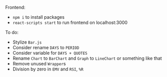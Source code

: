 Frontend:
- `npm i` to install packages
- `react-scripts start` to run frontend on localhost:3000

To do:
- Stylize `Bar.js`
- Consider rename `DAYS` to `PERIOD`
- Consider variable for `DAYS + QUOTES`
- Rename `Chart` to `BarChart` and `Graph` to `LineChart` or something like that
- Remove unused `Wrapper`s
- Division by zero in `EMV` and `RSI`, `%R`
